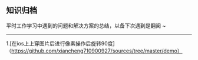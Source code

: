 ## 知识归档
平时工作学习中遇到的问题和解决方案的总结，以备下次遇到是翻阅 ~
***
1.[在ios上上穿图片后进行像素操作后旋转90度]（https://github.com/xiancheng710900927/sources/tree/master/demo）
